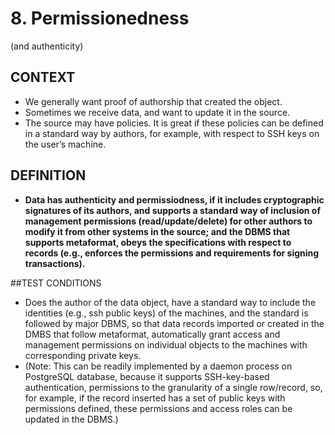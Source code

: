 # 8. Permissionedness
(and authenticity)

## CONTEXT
- We generally want proof of authorship that created the object.
- Sometimes we receive data, and want to update it in the source.
- The source may have policies. It is great if these policies can be defined in a standard way by authors, for example, with respect to SSH keys on the user’s machine.

## DEFINITION
- **Data has authenticity and permissiodness, if it includes cryptographic signatures of its authors, and supports a standard way of inclusion of management permissions (read/update/delete) for other authors to modify it from other systems in the source; and the DBMS that supports metaformat, obeys the specifications with respect to records (e.g., enforces the permissions and requirements for signing transactions).**

##TEST CONDITIONS
- Does the author of the data object, have a standard way to include the identities (e.g., ssh public keys) of the machines, and the standard is followed by major DBMS, so that data records imported or created in the DMBS that follow metaformat, automatically grant access and management permissions on individual objects to the machines with corresponding private keys.
- (Note: This can be readily implemented by a daemon process on PostgreSQL database, because it supports SSH-key-based authentication, permissions to the granularity of a single row/record, so, for example, if the record inserted has a set of public keys with permissions defined, these permissions and access roles can be updated in the DBMS.)
